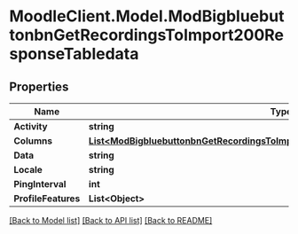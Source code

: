 # MoodleClient.Model.ModBigbluebuttonbnGetRecordingsToImport200ResponseTabledata

## Properties

Name | Type | Description | Notes
------------ | ------------- | ------------- | -------------
**Activity** | **string** |  | 
**Columns** | [**List&lt;ModBigbluebuttonbnGetRecordingsToImport200ResponseTabledataColumnsInner&gt;**](ModBigbluebuttonbnGetRecordingsToImport200ResponseTabledataColumnsInner.md) |  | 
**Data** | **string** |  | 
**Locale** | **string** |  | 
**PingInterval** | **int** |  | 
**ProfileFeatures** | **List&lt;Object&gt;** |  | 

[[Back to Model list]](../README.md#documentation-for-models) [[Back to API list]](../README.md#documentation-for-api-endpoints) [[Back to README]](../README.md)

